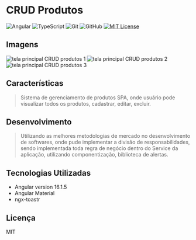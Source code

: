 # CRUD Produtos

![Angular](https://img.shields.io/badge/angular-%23DD0031.svg?style=for-the-badge&logo=angular&logoColor=white)
![TypeScript](https://img.shields.io/badge/typescript-%23007ACC.svg?style=for-the-badge&logo=typescript&logoColor=white)
![Git](https://img.shields.io/badge/git-%23F05033.svg?style=for-the-badge&logo=git&logoColor=white)
![GitHub](https://img.shields.io/badge/github-%23121011.svg?style=for-the-badge&logo=github&logoColor=white)
[![MIT License](https://img.shields.io/badge/License-MIT-green.svg)](https://choosealicense.com/licenses/mit/)

## Imagens
![tela principal CRUD produtos 1](https://github.com/KleuberJacob/front-crud-produtos/assets/55764961/6c261e40-a0be-4c8e-acbb-76bd88550650)
![tela principal CRUD produtos 2](https://github.com/KleuberJacob/front-crud-produtos/assets/55764961/146cf5c6-39d8-4df5-ba20-f0920e9a136a)
![tela principal CRUD produtos 3](https://github.com/KleuberJacob/front-crud-produtos/assets/55764961/37c6184a-b110-4082-b04d-77fe5ebf6284)

## Características
> Sistema de gerenciamento de produtos SPA, onde usuário pode visualizar todos os produtos, cadastrar, editar, excluir. 

## Desenvolvimento
> Utilizando as melhores metodologias de mercado no desenvolvimento de softwares, onde pude implementar a divisão de responsabilidades, sendo implementada toda regra de negócio dentro do Service da aplicação,
> utilizando componentização, biblioteca de alertas.

## Tecnologias Utilizadas

- Angular version 16.1.5
- Angular Material
- ngx-toastr

## Licença
MIT
